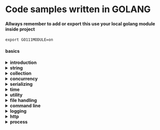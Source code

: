 # Code samples written in GOLANG

#### Allways remember to add or export this use your local golang module inside project
```
export GO111MODULE=on
```


#### basics
<details>
    <summary><strong>introduction</strong></summary>

- [hello world](./introduction/hello_world.go)
- [Variables](./introduction/variables.go)
- [type conversions](./introduction/type_conversions.go)
- [types](./introduction/types.go)
- [flow controll](./introduction/flow_control.go)
- [functions](./introduction/functions.go)
- [variadic function](./introduction/variadic_functions.go)
- [recursion](./introduction/recursion.go)
- [defer](./introduction/defer.go)
- [panic and recover](./introduction/panic_and_recover.go)
- [closures](./introduction/colsures.go)
- [pointers](./introduction/pointers.go)
- [structs](./introduction/structs.go)
- [custom struct tag validations](./introduction/custom_struct_valiations.go)
- [struct embedding](./introduction/struct_embedding.go)
- [interfaces](./introduction/interfaces.go)
- [errors](./introduction/errors.go)
- [readers](./introduction/readers.go)
- [generics](./introduction/generics.go)
- [custom default parameter in function argument](./introduction/test_custom_default_parameters.go)

</details>

<details>
    <summary><strong>string</strong></summary>

- [string and runes](./strings/string_and_runes.go)
- [string builders](./strings/string_builder.go)
- [string functions](./strings/string_functions.go)
- [string formatting](./strings/string_formatting.go)
- [regular expression](./strings/regular_expressions.go)
- [text templates](./strings/text_templates.go)

</details>


<details>
    <summary><strong>collection</strong></summary>

- [arrays](./collections/arrays.go)
- [slices](./collections/slices.go)
- [map](./collections/map.go)
- [range](./collections/ranges.go)
- [sorting](./collections/sorting.go)
- [custom sorting](./collections/custom_sorting.go)
- [linked list](./collections/linked_lists.go)
- [ordered map](./collections/order_maps.go)

</details>


<details>
    <summary><strong>concurrency</strong></summary>

- [go routines](./concurrency/go_routines.go)
- [channels](./concurrency/channels.go)
- [channel buffering](./concurrency/channel_buffering.go)
- [Channel Synchronization](./concurrency/channel_synchronization.go)
- [Channel Directions](./concurrency/channel_directions.go)
- [select](./concurrency/selects.go)
- [timeouts](./concurrency/timeouts.go)
- [non-blocking channel operation](./concurrency/non_blocking_channel_operations.go)
- [closing channel](./concurrency/closing_channel.go)
- [range over channels](./concurrency/range_over_channels.go)
- [timers](./concurrency/timers.go)
- [tickers](./concurrency/tickers.go)
- [worker pool](./concurrency/worker_pools.go)
- [wait groups](./concurrency/wait_groups.go)
- [rate limitting](./concurrency/rate_limiting.go)
- [atomic counter](./concurrency/atomic_counters.go)
- [mutexes](./concurrency/mutexes.go)
- [stateful goroutines](./concurrency/stateful_goroutines.go)

</details>


<details>
    <summary><strong>serializing</strong></summary>

- [json serializer/deserializer](./serializing/json_example.go)
- [xml serializer/deserializer](./concurrency/stateful_goroutines.go)

</details>


<details>
    <summary><strong>time</strong></summary>

- [time](./time/time.go)
- [epoch](./time/epoch.go)
- [time formatting/parsing](./time/time_formatting.go)
</details>


<details>
    <summary><strong>utility</strong></summary>

- [random numbers](./utility/random_number_generator.go)
- [number parsing](./utility/number_parsing.go)
- [url parsing](./utility/url_parsing.go)
- [sha256 hashing](./utility/sha256.go)
- [base64 encoding/decoding](./utility/base64_encoding.go)
- [reflections](./utility/reflections.go)

</details>


<details>
    <summary><strong>file handling</strong></summary>

- [print file](./files/cat_file.go)
- [reading files](./files/reading_files.go)
- [writing files](./files/writing_files.go)
- [appending files](./files/appending_files.go)
- [line filters](./files/line_filters.go)
- [file paths](./files/file_paths.go)
- [directories](./files/directories.go)
- [temporary files and directories](./files/temporary_files_and_directories.go)
- [embed directive](./files/embed_directive.go)


</details>


<details>
    <summary><strong>command line</strong></summary>

- [command line arguments](./commandline/command_line_arguments.go)
- [command line flags](./commandline/command_line_flags.go)
- [command line sub commands](./commandline/command_line_subcommands.go)
- [environment variables](./commandline/environment_variables.go)

</details>


<details>
    <summary><strong>logging</strong></summary>

- [logging](./loggings/logging.go)
</details>


<details>
    <summary><strong>http</strong></summary>

- [http client](./http/http_client.go)
- [http server](./http/http_server.go)
- [http context](./http/context.go)
- [custom http writter](./http/custom_http_writter.go)
</details>


<details>
    <summary><strong>process</strong></summary>

- [spawning process](./process/spawning_processes.go)
- [execing process](./process/execing_process.go)
- [signals](./process/signals.go)
- [exit](./process/exit.go)
</details>